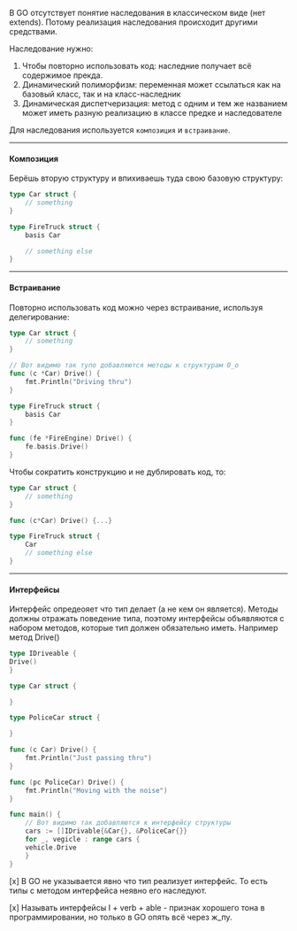 В GO отсутствует понятие наследования в классическом виде (нет extends). Потому реализация наследования происходит другими средствами.

Наследование нужно:
1. Чтобы повторно использовать код: наследние получает всё содержимое прекда.
2. Динамический полиморфизм: переменная может ссылаться как на базовый класс, так и на класс-наследник
3. Динамическая диспетчеризация: метод с одним и тем же названием может иметь разную реализацию в классе предке и наследователе

Для наследования используется `композиция` и `встраивание`.

----
#### Композиция
Берёшь вторую структуру и впихиваешь туда свою базовую структуру:
```go
type Car struct {
	// something
}

type FireTruck struct {
	basis Car

	// something else
}
```

----
#### Встраивание
Повторно использовать код можно через встраивание, используя делегирование:
```go
type Car struct {
	// something
}

// Вот видимо так тупо добавляются методы к структурам 0_о
func (c *Car) Drive() {
	fmt.Println("Driving thru")
}

type FireTruck struct {
	basis Car
}

func (fe *FireEngine) Drive() {
	fe.basis.Drive()
}
```

Чтобы сократить конструкцию и не дублировать код, то:
```go
type Car struct {
	// something
}

func (c*Car) Drive() {...}

type FireTruck struct {
	Car
	// something else
}
```

---
#### Интерфейсы
Интерфейс опредеояет что тип делает (а не кем он является).
Методы должны отражать поведение типа, поэтому интерфейсы объявляются с набором методов, которые тип должен обязательно иметь.
Например метод Drive()

```go
type IDriveable {
Drive()
}

type Car struct {

}

type PoliceCar struct {

}

func (c Car) Drive() {
	fmt.Println("Just passing thru")
}

func (pc PoliceCar) Drive() {
	fmt.Println("Moving with the noise")
}

func main() {
	// Вот видимо так добавляются к интерфейсу структуры
	cars := []IDrivable{&Car{}, &PoliceCar{}}
	for _, vegicle : range cars {
	vehicle.Drive
	}
}
```

[x] В GO не указывается явно что тип реализует интерфейс. То есть типы с методом интерфейса неявно его наследуют.

[x] Называть интерфейсы I + verb + able - признак хорошего тона в программировании, но только в GO опять всё через ж_пу.